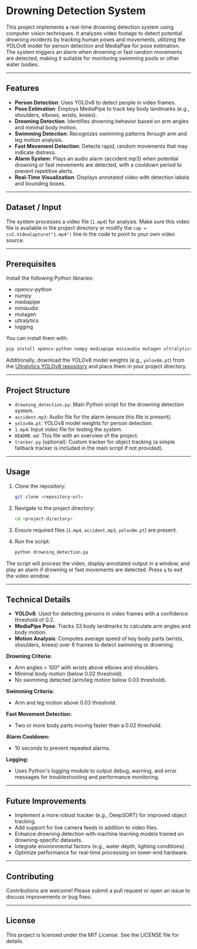 # Drowning Detection System

This project implements a real-time drowning detection system using computer vision techniques. It analyzes video footage to detect potential drowning incidents by tracking human poses and movements, utilizing the YOLOv8 model for person detection and MediaPipe for pose estimation. The system triggers an alarm when drowning or fast random movements are detected, making it suitable for monitoring swimming pools or other water bodies.

---

## Features
- **Person Detection**: Uses YOLOv8 to detect people in video frames.
- **Pose Estimation**: Employs MediaPipe to track key body landmarks (e.g., shoulders, elbows, wrists, knees).
- **Drowning Detection**: Identifies drowning behavior based on arm angles and minimal body motion.
- **Swimming Detection**: Recognizes swimming patterns through arm and leg motion analysis.
- **Fast Movement Detection**: Detects rapid, random movements that may indicate distress.
- **Alarm System**: Plays an audio alarm (accident.mp3) when potential drowning or fast movements are detected, with a cooldown period to prevent repetitive alerts.
- **Real-Time Visualization**: Displays annotated video with detection labels and bounding boxes.

---

## Dataset / Input
The system processes a video file (`1.mp4`) for analysis. Make sure this video file is available in the project directory or modify the `cap = cv2.VideoCapture("1.mp4")` line in the code to point to your own video source.

---

## Prerequisites
Install the following Python libraries:

- opencv-python
- numpy
- mediapipe
- miniaudio
- mutagen
- ultralytics
- logging

You can install them with:

```bash
pip install opencv-python numpy mediapipe miniaudio mutagen ultralytics
````

Additionally, download the YOLOv8 model weights (e.g., `yolov8m.pt`) from the [Ultralytics YOLOv8 repository](https://github.com/ultralytics/ultralytics) and place them in your project directory.

---

## Project Structure

* `drowning_detection.py`: Main Python script for the drowning detection system.
* `accident.mp3`: Audio file for the alarm (ensure this file is present).
* `yolov8m.pt`: YOLOv8 model weights for person detection.
* `1.mp4`: Input video file for testing the system.
* `README.md`: This file with an overview of the project.
* `tracker.py` (optional): Custom tracker for object tracking (a simple fallback tracker is included in the main script if not provided).

---

## Usage

1. Clone the repository:

   ```bash
   git clone <repository-url>
   ```

2. Navigate to the project directory:

   ```bash
   cd <project-directory>
   ```

3. Ensure required files (`1.mp4`, `accident.mp3`, `yolov8m.pt`) are present.

4. Run the script:

   ```bash
   python drowning_detection.py
   ```

The script will process the video, display annotated output in a window, and play an alarm if drowning or fast movements are detected. Press `q` to exit the video window.

---

## Technical Details

* **YOLOv8**: Used for detecting persons in video frames with a confidence threshold of 0.2.
* **MediaPipe Pose**: Tracks 33 body landmarks to calculate arm angles and body motion.
* **Motion Analysis**: Computes average speed of key body parts (wrists, shoulders, knees) over 6 frames to detect swimming or drowning.

**Drowning Criteria:**

* Arm angles > 100° with wrists above elbows and shoulders.
* Minimal body motion (below 0.02 threshold).
* No swimming detected (arm/leg motion below 0.03 threshold).

**Swimming Criteria:**

* Arm and leg motion above 0.03 threshold.

**Fast Movement Detection:**

* Two or more body parts moving faster than a 0.02 threshold.

**Alarm Cooldown:**

* 10 seconds to prevent repeated alarms.

**Logging:**

* Uses Python's logging module to output debug, warning, and error messages for troubleshooting and performance monitoring.

---

## Future Improvements

* Implement a more robust tracker (e.g., DeepSORT) for improved object tracking.
* Add support for live camera feeds in addition to video files.
* Enhance drowning detection with machine learning models trained on drowning-specific datasets.
* Integrate environmental factors (e.g., water depth, lighting conditions).
* Optimize performance for real-time processing on lower-end hardware.

---

## Contributing

Contributions are welcome! Please submit a pull request or open an issue to discuss improvements or bug fixes.

---

## License

This project is licensed under the MIT License. See the LICENSE file for details.
